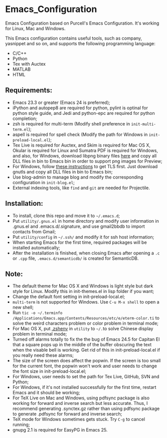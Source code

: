Emacs_Configuration
========================================

Emacs Configuration based on Purcell's Emacs Configuration. It's working for Linux, Mac and Windows.

This Emacs configuration contains useful tools, such as company, yasnippet and so on, and supports the following programming language:
  - C/C++
  - Python
  - Tex with Auctex
  - MATLAB
  - HTML

## Requirements:
  - Emacs 23.3 or greater (Emacs 24 is preferred);
  - iPython and autopep8 are required for python, pylint is optinal for python style guide, and Jedi and python-epc are required for python completion;
  - zsh is required for multi-term (Modify shell preference in `init-multi-term.el`);
  - aspell is required for spell check (Modify the path for Windows in `init-preload-local.el`);
  - Tex Live is required for Auctex, and Skim is required for Mac OS X, Okular is required for Linux and Sumatra PDF is required for Windows, and also, for Windows, download libpng binary files [here](https://sourceforge.net/projects/ezwinports/files/) and copy all DLL files in bin to Emacs bin in order to support png images for Preview;
  - For Windows, follow [these instructions](http://xn--9dbdkw.se/diary/how_to_enable_GnuTLS_for_Emacs_24_on_Windows/index.en.html) to get TLS first. Just download gnutls and copy all DLL files in bin to Emacs bin;
  - Use blog-admin to manage blog and modify the corresponding configuration in `init-blog.el`;
  - External indexing tools, like `find` and `git` are needed for Projectile.

## Installation:
  - To install, clone this repo and move it to `~/.emacs.d`;
  - Put `utility/.gnus.el` in home directory and modify user information in .gnus.el and .emacs.d/.signature, and use gmail2bbdb to import contacts from Gmail;
  - Put `utility/config` in `~/.ssh/` and modify it for ssh host information;
  - When starting Emacs for the first time, required packages will be installed automatically;
  - After the installation is finished, when closing Emacs after opening a `.c` or `.cpp` file, `.emacs.d/semanticdb/` is created for SemanticDB.

## Note:
  - The default theme for Mac OS X and Windows is light style but dark style for Linux. Modify this in init-themes.el in lisp folder if you want;
  - Change the default font setting in init-preload-local.el;
  - `multi-term` is not supported for Windows. Use `C-u M-x shell` to open a new shell;
  - Run `tic -o ~/.terminfo /Applications/Emacs.app/Contents/Resources/etc/e/eterm-color.ti` to solve the weird characters problem or color problem in terminal mode;
  - For Mac OS X, put [.zshenv](https://github.com/wuliuxiansheng/Emacs_Configuration/blob/master/utility/.zshenv) in `utility` to `~/.`to solve Chinese display problem in terminal mode;
  - Turned off alarms totally to fix the the bug of Emacs 24.5 for Capitan EI that a square pops up in the middle of the buffer obscuring the text when the visable bell is working. Get rid of this in init-preload-local.el if you really need these alarms;
  - The size of the screen does affect the popwin. If the screen is too small for the current font, the popwin won't work and user needs to change the font size in init-preload-local.el;
  - For Windows, user needs to set the path for Tex Live, GitHub, SVN and Python;
  - For Windows, if it's not installed successfully for the first time, restart Emacs and it should be working;
  - For TeX Live on Mac and Windows, using pdfsync package is also working for forward and inverse search but less accurate. Thus, I recommend generating .synctex.gz rather than using pdfsync package to generate .pdfsync for forward and inverse search;
  - TeX mode for Windows sometimes gets stuck. Try `C-g` to cancel running;
  - gnupg 2.1 is required for EasyPG in Emacs 25.

